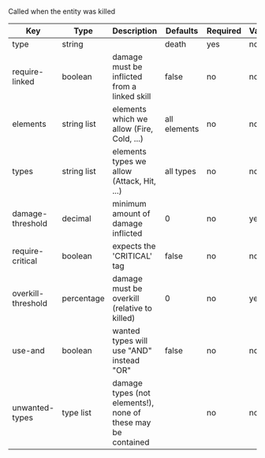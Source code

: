 Called when the entity was killed

| Key | Type | Description | Defaults | Required | Variable |
|-|-|-|-|-|-|
| type | string | | death | yes | no |
| require-linked | boolean | damage must be inflicted from a linked skill | false | no | no |
| elements | string list | elements which we allow (Fire, Cold, ...) | all elements | no | no |
| types | string list | elements types we allow (Attack, Hit, ...) | all types | no | no |
| damage-threshold | decimal | minimum amount of damage inflicted | 0 | no | yes |
| require-critical | boolean | expects the 'CRITICAL' tag | false | no | no |
| overkill-threshold | percentage | damage must be overkill (relative to killed) | 0 | no | yes |
| use-and | boolean | wanted types will use "AND" instead "OR" | false | no | no |
| unwanted-types | type list | damage types (not elements!), none of these may be contained | | no | no |